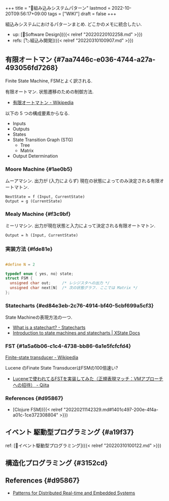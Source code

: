 +++
title = "📝組み込みシステムパターン"
lastmod = 2022-10-20T09:56:17+09:00
tags = ["WIKI"]
draft = false
+++

組込みシステムにおけるパターンまとめ. どこかのメモに統合したい.

-   up: [📁Software Design]({{< relref "20220220102258.md" >}})
-   refs: [🏷組込み開発]({{< relref "20220310100907.md" >}})


## 有限オートマン {#7aa7446c-e036-4744-a27a-493056fd7268}

Finite State Machine, FSMとよく訳される.

有限オートマン. 状態遷移のための制御方法.

-   [有限オートマトン - Wikipedia](http://ja.wikipedia.org/wiki/%E6%9C%89%E9%99%90%E3%82%AA%E3%83%BC%E3%83%88%E3%83%9E%E3%83%88%E3%83%B3)

以下の 5 つの構成要素からなる.

-   Inputs
-   Outputs
-   States
-   State Transition Graph (STG)
    -   Tree
    -   Matrix
-   Output Determination


### Moore Machine {#1ae0b5}

ムーアマシン. 出力が (入力によらず) 現在の状態によってのみ決定される有限オートマトン.

```language
NextState = f (Input, CurrentState)
Output = g (CurrentState)
```


### Mealy Machine {#f3c9bf}

ミーリマシン. 出力が現在状態と入力によって決定される有限オートマトン.

```language
Output = h (Input, CurrentState)
```


### 実装方法 {#fde81e}

```c

#define N = 2

typedef enum { yes, no} state;
struct FSM {
  unsigned char out;     /* レシジスタへの出力 */
  unsigned char next[N]  /* 次の状態グラフ. ここでは Matrix */
};
```


### Statecharts {#ed84e3eb-2c76-4914-bf40-5cbf699a5cf3}

State Machineの表現方法の一つ.

-   [What is a statechart? - Statecharts](https://statecharts.dev/what-is-a-statechart.html)
-   [Introduction to state machines and statecharts | XState Docs](https://xstate.js.org/docs/guides/introduction-to-state-machines-and-statecharts/#states)


### FST {#1a5a6b06-c1c4-4738-bb86-6a1e5fcfcfd4}

[Finite-state transducer - Wikipedia](https://en.wikipedia.org/wiki/Finite-state_transducer)

Lucene のFinate State TransducerはFSMの100倍速い?

-   [Luceneで使われてるFSTを実装してみた（正規表現マッチ：VMアプローチへの招待） - Qiita](https://qiita.com/ikawaha/items/be95304a803020e1b2d1)


### References {#d95867}

-   [Clojure FSM]({{< relref "20220211142329.md#1401c497-200e-4f4a-a01c-1ce372308804" >}})


## イベント 駆動型プログラミング {#a19f37}

ref: [📝イベント駆動型プログラミング]({{< relref "20220310100122.md" >}})


## 構造化プログラミング {#3152cd}


## References {#d95867}

-   [Patterns for Distributed Real-time and Embedded Systems](http://www.dre.vanderbilt.edu/~schmidt/patterns-ace.html)
